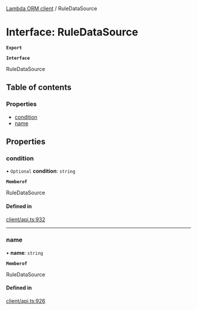 [Lambda ORM client](../README.md) / RuleDataSource

# Interface: RuleDataSource

**`Export`**

**`Interface`**

RuleDataSource

## Table of contents

### Properties

- [condition](RuleDataSource.md#condition)
- [name](RuleDataSource.md#name)

## Properties

### condition

• `Optional` **condition**: `string`

**`Memberof`**

RuleDataSource

#### Defined in

[client/api.ts:932](https://github.com/FlavioLionelRita/lambdaorm-client-node/blob/dc8a5fe/src/lib/client/api.ts#L932)

___

### name

• **name**: `string`

**`Memberof`**

RuleDataSource

#### Defined in

[client/api.ts:926](https://github.com/FlavioLionelRita/lambdaorm-client-node/blob/dc8a5fe/src/lib/client/api.ts#L926)
